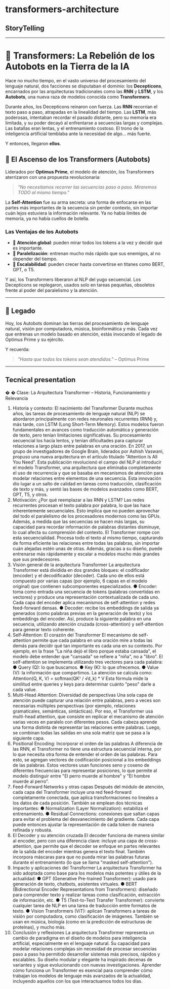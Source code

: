 # transformers-architecture

## StoryTelling 


---

# 🧠 Transformers: La Rebelión de los Autobots en la Tierra de la IA

Hace no mucho tiempo, en el vasto universo del procesamiento del lenguaje natural, dos facciones se disputaban el dominio: los **Decepticons**, encarnados por las arquitecturas tradicionales como las **RNN** y **LSTM**, y los **Autobots**, una nueva raza de modelos conocida como **Transformers**.

Durante años, los Decepticons reinaron con fuerza. Las **RNN** recorrían el texto paso a paso, atrapadas en la linealidad del tiempo. Las **LSTM**, más poderosas, intentaban recordar el pasado distante, pero su memoria era limitada, y su poder decayó al enfrentarse a secuencias largas y complejas. Las batallas eran lentas, y el entrenamiento costoso. El trono de la inteligencia artificial temblaba ante la necesidad de algo... más fuerte.

Y entonces, llegaron **ellos**.

## 🤖 El Ascenso de los Transformers (Autobots)

Liderados por **Optimus Prime**, el modelo de atención, los Transformers aterrizaron con una propuesta revolucionaria:

> *"No necesitamos recorrer las secuencias paso a paso. Miraremos TODO al mismo tiempo."*

La **Self-Attention** fue su arma secreta: una forma de enfocarse en las partes más importantes de la secuencia sin perder contexto, sin importar cuán lejos estuviera la información relevante. Ya no había límites de memoria, ya no había cuellos de botella.

### Las Ventajas de los Autobots

* 🔭 **Atención global**: pueden mirar todos los tokens a la vez y decidir qué es importante.
* 🚀 **Paralelización**: entrenan mucho más rápido que sus enemigos, al no depender del tiempo.
* 🧠 **Escalabilidad**: pueden crecer hasta convertirse en titanes como BERT, GPT, o T5.

Y así, los Transformers liberaron al NLP del yugo secuencial. Los Decepticons se replegaron, usados solo en tareas pequeñas, obsoletos frente al poder del paralelismo y la atención.

---

## 📜 Legado

Hoy, los Autobots dominan las tierras del procesamiento de lenguaje natural, visión por computadora, música, bioinformática y más. Cada vez que entrenas un modelo basado en atención, estás invocando el legado de Optimus Prime y su ejército.

Y recuerda:

> *"Hasta que todos los tokens sean atendidos."* – Optimus Prime 

---

## Tecnical presentation

�
�
 Clase: La Arquitectura Transformer – Historia, 
Funcionamiento y Relevancia 
1. Historia y contexto: El nacimiento del Transformer 
Durante muchos años, las tareas de procesamiento de lenguaje natural (NLP) se abordaron 
principalmente con redes neuronales recurrentes (RNN) y, más tarde, con LSTM (Long 
Short-Term Memory). Estos modelos fueron fundamentales en avances como traducción 
automática y generación de texto, pero tenían limitaciones significativas. Su procesamiento 
secuencial los hacía lentos, y tenían dificultades para capturar relaciones a largo plazo entre 
palabras en una oración. 
En 2017, un grupo de investigadores de Google Brain, liderados por Ashish Vaswani, 
propuso una nueva arquitectura en el artículo titulado "Attention Is All You Need". Esta 
publicación revolucionó el campo del NLP al introducir el modelo Transformer, una 
arquitectura que eliminaba completamente el uso de recurrencia y que se basaba en 
mecanismos de atención para modelar relaciones entre elementos de una secuencia. Esta 
innovación dio lugar a un salto de calidad en tareas como traducción, clasificación de texto y 
más, y sentó las bases de modelos avanzados como BERT, GPT, T5, y otros. 
2. Motivación: ¿Por qué reemplazar a las RNN y LSTM? 
Las redes recurrentes procesan el texto palabra por palabra, lo que las hace 
inherentemente secuenciales. Esto implica que no pueden aprovechar del todo el 
paralelismo de los procesadores modernos como las GPUs. Además, a medida que las 
secuencias se hacen más largas, su capacidad para recordar información de palabras 
distantes disminuye, lo cual afecta su comprensión del contexto. 
El Transformer rompe con esta secuencialidad. Procesa todo el texto al mismo tiempo, 
capturando de forma eficiente las relaciones entre todas las palabras, sin importar cuán 
alejadas estén unas de otras. Además, gracias a su diseño, puede entrenarse más 
rápidamente y escalar a modelos mucho más grandes que sus predecesores. 
3. Visión general de la arquitectura Transformer 
La arquitectura Transformer está dividida en dos grandes bloques: el codificador (encoder) 
y el decodificador (decoder). Cada uno de ellos está compuesto por varias capas (por 
ejemplo, 6 capas en el modelo original) que contienen subcomponentes especializados. 
● Encoder: toma como entrada una secuencia de tokens (palabras convertidas en 
vectores) y produce una representación contextualizada de cada uno. Cada capa del 
encoder aplica mecanismos de self-attention y redes feed-forward densas. 
● Decoder: recibe los embeddings de salida ya generados (como palabras previas en 
la generación de texto) y los embeddings del encoder. Así, produce la siguiente 
palabra en una secuencia, utilizando atención cruzada (cross-attention) y 
self-attention para generar texto coherente. 
4. Self-Attention: El corazón del Transformer 
El mecanismo de self-attention permite que cada palabra en una oración mire a todas las 
demás para decidir qué tan importante es cada una en su contexto. Por ejemplo, en la frase 
"La niña dejó el libro porque estaba cansada", el modelo debe entender que "cansada" se 
refiere a "niña", no a "libro". 
El self-attention se implementa utilizando tres vectores para cada palabra: 
● Query (Q): lo que buscamos. 
● Key (K): lo que ofrecemos. 
● Value (V): la información que compartimos. 
La atención se calcula como: 
Attention(Q, K, V) = softmax(QKᵀ / √d_k) * V 
Esta fórmula mide la similitud entre queries y keys para determinar cuánto "peso" darle a 
cada value. 
5. Multi-Head Attention: Diversidad de perspectivas 
Una sola capa de atención puede capturar una relación entre palabras, pero a veces son 
necesarias múltiples perspectivas (por ejemplo, relaciones gramaticales, semánticas, 
sintácticas). Por eso, el Transformer usa multi-head attention, que consiste en replicar el 
mecanismo de atención varias veces en paralelo con diferentes pesos. Cada cabeza 
aprende una forma distinta de representar las relaciones entre palabras. Luego, se 
combinan todas las salidas en una sola matriz que se pasa a la siguiente capa. 
6. Positional Encoding: Incorporar el orden de las palabras 
A diferencia de las RNN, el Transformer no tiene una estructura secuencial interna, por lo 
que necesita otra forma de entender el orden de las palabras. Para esto, se agregan 
vectores de codificación posicional a los embeddings de las palabras. Estos vectores 
usan funciones seno y coseno de diferentes frecuencias para representar posiciones, lo que 
permite al modelo distinguir entre "El perro muerde al hombre" y "El hombre muerde al 
perro". 
7. Feed-Forward Networks y otras capas 
Después del módulo de atención, cada capa del Transformer incluye una red feed-forward 
completamente conectada, que aplica transformaciones no lineales a los datos de cada 
posición. También se emplean dos técnicas importantes: 
● Normalization (Layer Normalization): estabiliza el entrenamiento. 
● Residual Connections: conexiones que saltan capas para evitar el problema del 
desvanecimiento del gradiente. 
Cada capa puede entonces ajustar la representación de cada token de manera refinada y 
robusta. 
8. El Decoder y su atención cruzada 
El decoder funciona de manera similar al encoder, pero con una diferencia clave: incluye 
una capa de cross-attention, que permite que el decoder se enfoque en partes relevantes 
de la salida del encoder mientras genera el texto final. También incorpora máscaras para 
que no pueda mirar las palabras futuras durante el entrenamiento (lo que se llama "masked 
self-attention"). 
9. Impacto y aplicaciones del Transformer 
La arquitectura Transformer ha sido adoptada como base para los modelos más potentes y 
útiles de la actualidad: 
● GPT (Generative Pre-trained Transformer): usado para generación de texto, 
chatbots, asistentes virtuales. 
● BERT (Bidirectional Encoder Representations from Transformers): diseñado 
para comprender texto y realizar tareas como clasificación, extracción de 
información, etc. 
● T5 (Text-to-Text Transfer Transformer): convierte cualquier tarea de NLP en una 
tarea de traducción entre formatos de texto. 
● Vision Transformers (ViT): aplican Transformers a tareas de visión por 
computadora, como clasificación de imágenes. 
También se usan en música, biología (como en la predicción de estructuras de proteínas), y 
mucho más. 
10. Conclusión y reflexiones 
La arquitectura Transformer representa un cambio de paradigma en el diseño de modelos 
para inteligencia artificial, especialmente en el lenguaje natural. Su capacidad para modelar 
relaciones complejas sin necesidad de procesar secuencias paso a paso ha permitido 
desarrollar sistemas más precisos, rápidos y escalables. Su diseño modular y elegante ha 
inspirado decenas de variantes y sigue evolucionando con nuevas investigaciones. 
Aprender cómo funciona un Transformer es esencial para comprender cómo trabajan los 
modelos de lenguaje más avanzados de la actualidad, incluyendo aquellos con los que 
interactuamos todos los días. 
